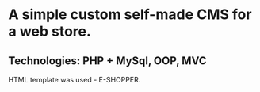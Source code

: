 # A simple custom self-made CMS for a web store.

## Technologies: PHP + MySql, OOP, MVC 

HTML template was used - E-SHOPPER.

                                  
                                  
